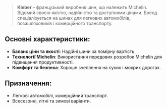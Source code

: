 > **Kleber** – французький виробник шин, що належить Michelin. Відомий своєю якістю, надійністю та доступними цінами. Бренд спеціалізується на шинах для легкових автомобілів, позашляховиків і комерційного транспорту.

## Основні характеристики:

- **Баланс ціни та якості**: Надійні шини за помірну вартість.
- **Технології Michelin**: Використання передових розробок Michelin для підвищення продуктивності.
- **Комфорт та безпека**: Хороше зчеплення на сухих і мокрих дорогах.

## Призначення:

- Легкові автомобілі, комерційний транспорт.
- Всесезонні, літні та зимові варіанти.

